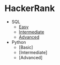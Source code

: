 # HackerRank

- SQL
  - [Easy](https://github.com/karlyndiary/HackerRank-Code/tree/main/SQL/Easy)
  - [Intermediate](https://github.com/karlyndiary/HackerRank/tree/main/SQL/Intermediate)
  - [Advanced](https://github.com/karlyndiary/HackerRank/tree/main/SQL/Advanced)
- Python
  - [Basic]
  - [Intermediate]
  - [Advanced]
